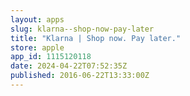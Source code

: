 ```yaml
---
layout: apps
slug: klarna--shop-now-pay-later
title: "Klarna | Shop now. Pay later."
store: apple
app_id: 1115120118
date: 2024-04-22T07:52:35Z
published: 2016-06-22T13:33:00Z
---
```

